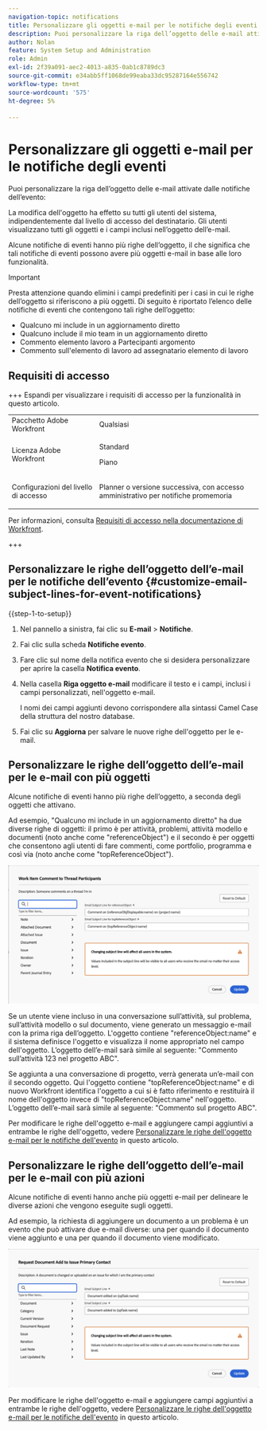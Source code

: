 ```yaml
---
navigation-topic: notifications
title: Personalizzare gli oggetti e-mail per le notifiche degli eventi
description: Puoi personalizzare la riga dell’oggetto delle e-mail attivate dalle notifiche dell’evento.
author: Nolan
feature: System Setup and Administration
role: Admin
exl-id: 2f39a091-aec2-4013-a835-0ab1c8789dc3
source-git-commit: e34abb5ff1068de99eaba33dc95287164e556742
workflow-type: tm+mt
source-wordcount: '575'
ht-degree: 5%

---
```


# Personalizzare gli oggetti e-mail per le notifiche degli eventi

Puoi personalizzare la riga dell’oggetto delle e-mail attivate dalle notifiche dell’evento:

La modifica dell&#39;oggetto ha effetto su tutti gli utenti del sistema, indipendentemente dal livello di accesso del destinatario. Gli utenti visualizzano tutti gli oggetti e i campi inclusi nell’oggetto dell’e-mail.

Alcune notifiche di eventi hanno più righe dell’oggetto, il che significa che tali notifiche di eventi possono avere più oggetti e-mail in base alle loro funzionalità.

>[!IMPORTANT]
>
>Presta attenzione quando elimini i campi predefiniti per i casi in cui le righe dell’oggetto si riferiscono a più oggetti. Di seguito è riportato l’elenco delle notifiche di eventi che contengono tali righe dell’oggetto:
>
>* Qualcuno mi include in un aggiornamento diretto
>* Qualcuno include il mio team in un aggiornamento diretto
>* Commento elemento lavoro a Partecipanti argomento
>* Commento sull&#39;elemento di lavoro ad assegnatario elemento di lavoro
>

## Requisiti di accesso

+++ Espandi per visualizzare i requisiti di accesso per la funzionalità in questo articolo.

<table style="table-layout:auto"> 
 <col> 
 </col> 
 <col> 
 </col> 
 <tbody> 
  <tr> 
   <td role="rowheader">Pacchetto Adobe Workfront</td> 
   <td>Qualsiasi</td> 
  </tr> 
  <tr> 
   <td role="rowheader">Licenza Adobe Workfront</td> 
   <td>
   <p>Standard</p>
   <p>Piano</p>
   </td> 
  </tr> 
  <tr> 
   <td role="rowheader">Configurazioni del livello di accesso</td> 
   <td> <p>Planner o versione successiva, con accesso amministrativo per notifiche promemoria</p> </td> 
  </tr> 
 </tbody> 
</table>

Per informazioni, consulta [Requisiti di accesso nella documentazione di Workfront](/help/quicksilver/administration-and-setup/add-users/access-levels-and-object-permissions/access-level-requirements-in-documentation.md).

+++

## Personalizzare le righe dell’oggetto dell’e-mail per le notifiche dell’evento {#customize-email-subject-lines-for-event-notifications}

{{step-1-to-setup}}

1. Nel pannello a sinistra, fai clic su **E-mail** > **Notifiche**.

1. Fai clic sulla scheda **Notifiche evento**.
1. Fare clic sul nome della notifica evento che si desidera personalizzare per aprire la casella **Notifica evento**.
1. Nella casella **Riga oggetto e-mail** modificare il testo e i campi, inclusi i campi personalizzati, nell&#39;oggetto e-mail.

   I nomi dei campi aggiunti devono corrispondere alla sintassi Camel Case della struttura del nostro database. <!--For more information about how our objects and their fields are named in the Workfront database, see the [Adobe Workfront API](../../../wf-api/workfront-api.md).-->

1. Fai clic su **Aggiorna** per salvare le nuove righe dell&#39;oggetto per le e-mail.

## Personalizzare le righe dell’oggetto dell’e-mail per le e-mail con più oggetti

Alcune notifiche di eventi hanno più righe dell’oggetto, a seconda degli oggetti che attivano.

Ad esempio, &quot;Qualcuno mi include in un aggiornamento diretto&quot; ha due diverse righe di oggetti: il primo è per attività, problemi, attività modello e documenti (noto anche come &quot;referenceObject&quot;) e il secondo è per oggetti che consentono agli utenti di fare commenti, come portfolio, programma e così via (noto anche come &quot;topReferenceObject&quot;).

![Evento non più righe oggetto](assets/ev-multiple-subject.png)

Se un utente viene incluso in una conversazione sull’attività, sul problema, sull’attività modello o sul documento, viene generato un messaggio e-mail con la prima riga dell’oggetto. L&#39;oggetto contiene &quot;referenceObject:name&quot; e il sistema definisce l&#39;oggetto e visualizza il nome appropriato nel campo dell&#39;oggetto. L’oggetto dell’e-mail sarà simile al seguente: &quot;Commento sull’attività 123 nel progetto ABC&quot;.

Se aggiunta a una conversazione di progetto, verrà generata un’e-mail con il secondo oggetto. Qui l&#39;oggetto contiene &quot;topReferenceObject:name&quot; e di nuovo Workfront identifica l&#39;oggetto a cui si è fatto riferimento e restituirà il nome dell&#39;oggetto invece di &quot;topReferenceObject:name&quot; nell&#39;oggetto. L’oggetto dell’e-mail sarà simile al seguente: &quot;Commento sul progetto ABC&quot;.

Per modificare le righe dell&#39;oggetto e-mail e aggiungere campi aggiuntivi a entrambe le righe dell&#39;oggetto, vedere [Personalizzare le righe dell&#39;oggetto e-mail per le notifiche dell&#39;evento](#customize-email-subject-lines-for-event-notifications) in questo articolo.

## Personalizzare le righe dell’oggetto dell’e-mail per le e-mail con più azioni

Alcune notifiche di eventi hanno anche più oggetti e-mail per delineare le diverse azioni che vengono eseguite sugli oggetti.

Ad esempio, la richiesta di aggiungere un documento a un problema è un evento che può attivare due e-mail diverse: una per quando il documento viene aggiunto e una per quando il documento viene modificato.



![Evento non più righe oggetto](assets/Ev-not-mult-subj-lines.png)

Per modificare le righe dell&#39;oggetto e-mail e aggiungere campi aggiuntivi a entrambe le righe dell&#39;oggetto, vedere [Personalizzare le righe dell&#39;oggetto e-mail per le notifiche dell&#39;evento](#customize-email-subject-lines-for-event-notifications) in questo articolo.
